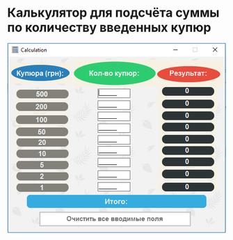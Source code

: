 <h1>Калькулятор для подсчёта суммы по количеству введенных купюр</h1>

![Иллюстрация к проекту](https://github.com/FireRipper/bill_counting/blob/master/Calculation/calc_for_bills.png)
